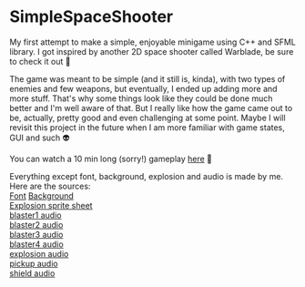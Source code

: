 # SimpleSpaceShooter
My first attempt to make a simple, enjoyable minigame using C++ and SFML library. I got inspired by another 2D space
shooter called Warblade, be sure to check it out :space_invader:

The game was meant to be simple (and it still is, kinda), with two types of enemies and few weapons, but eventually,
I ended up adding more and more stuff. That's why some things look like they could be done much better and I'm well aware of that.
But I really like how the game came out to be, actually, pretty good and even challenging at some point. Maybe I will revisit 
this project in the future when I am more familiar with game states, GUI and such :alien:

You can watch a 10 min long (sorry!) gameplay [here](https://www.youtube.com/watch?v=L4oAEj9Tl2g) :poop:

Everything except font, background, explosion and audio is made by me. Here are the sources:        
[Font](https://www.dafont.com/vcr-osd-mono.font)
[Background](https://wallpaperstock.net/stars%2C-universe%2C-space_wallpapers_54623_1366x768_1.html)     
[Explosion sprite sheet](https://pl.pinterest.com/pin/39054721747694567/)    
[blaster1 audio](https://freesound.org/people/Theogobbo/sounds/397473/)         
[blaster2 audio](https://freesound.org/people/MikeE63/sounds/466867/)           
[blaster3 audio](https://freesound.org/people/MikeE63/sounds/466868/)            
[blaster4 audio](https://freesound.org/people/MootMcnoodles/sounds/426331/)          
[explosion audio](https://freesound.org/people/befig/sounds/455530/)             
[pickup audio](https://freesound.org/people/Scrampunk/sounds/345297/)          
[shield audio](https://freesound.org/people/Bychop/sounds/136881/)           
